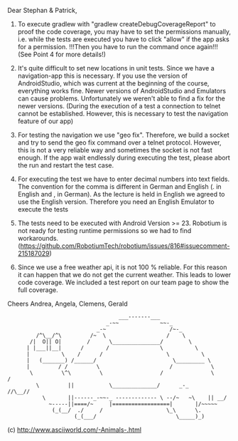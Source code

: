 Dear Stephan & Patrick,

1) To execute gradlew with "gradlew createDebugCoverageReport" to proof the code coverage, 
you may have to set the permissions manually, i.e. while the tests are executed you have
to click "allow" if the app asks for a permission.
!!!Then you have to run the command once again!!! (See Point 4 for more details!)

2) It's quite difficult to set new locations in unit tests. Since we have a navigation-app
this is necessary. If you use the version of AndroidStudio, which was current at the 
beginning of the course, everything works fine. Newer versions of AndroidStudio and 
Emulators can cause problems. Unfortunately we weren't able to find a fix for the newer
versions. (During the execution of a test a connection to telnet cannot be established. However, 
this is necessary to test the navigation feature of our app)

3) For testing the navigation we use "geo fix". Therefore, we build a socket and try to send the
geo fix command over a telnet protocol. However, this is not a very reliable way and sometimes
the socket is not fast enough. If the app wait endlessly during executing the test, please abort
the run and restart the test case.

4) For executing the test we have to enter decimal numbers into text fields. The convention
for the comma is different in German and English (. in English and , in German). As the lecture
is held in English we agreed to use the English version. Therefore you need an English Emulator
to execute the tests

5) The tests need to be executed with Android Version >= 23. Robotium is not ready for
testing runtime permissions so we had to find workarounds. 
(https://github.com/RobotiumTech/robotium/issues/816#issuecomment-215187029)

6) Since we use a free weather api, it is not 100 % reliable. For this reason it can happen
that we do not get the current weather. This leads to lower code coverage. We included a test report
on our team page to show the full coverage. 

Cheers
Andrea, Angela, Clemens, Gerald

                                       ___-------___
                                   _-~~             ~~-_
                                _-~                    /~-_
             /^\__/^\         /~  \                   /    \
           /|  O|| O|        /      \_______________/        \
          | |___||__|      /       /                \          \
          |          \    /      /                    \          \
          |   (_______) /______/                        \_________ \
          |         / /         \                      /            \
           \         \^\         \                  /               \     /
             \         ||           \______________/      _-_       //\__//
               \       ||------_-~~-_ ------------- \ --/~   ~\    || __/
                 ~-----||====/~     |==================|       |/~~~~~
                  (_(__/  ./     /                    \_\      \.
                         (_(___/                         \_____)_)
(c) http://www.asciiworld.com/-Animals-.html

